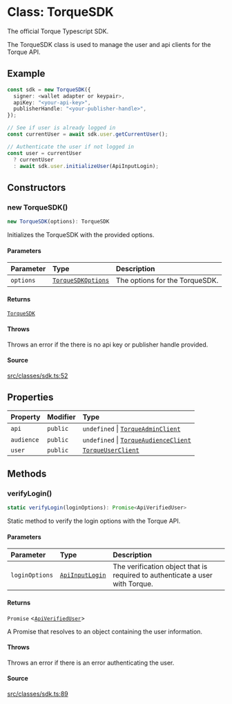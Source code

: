 # Class: TorqueSDK

The official Torque Typescript SDK.

The TorqueSDK class is used to manage the user and api clients for the Torque API.

## Example

```ts
const sdk = new TorqueSDK({
  signer: <wallet adapter or keypair>,
  apiKey: "<your-api-key>",
  publisherHandle: "<your-publisher-handle>",
});

// See if user is already logged in
const currentUser = await sdk.user.getCurrentUser();

// Authenticate the user if not logged in
const user = currentUser
  ? currentUser
  : await sdk.user.initializeUser(ApiInputLogin);
```

## Constructors

### new TorqueSDK()

```ts
new TorqueSDK(options): TorqueSDK
```

Initializes the TorqueSDK with the provided options.

#### Parameters

| Parameter | Type | Description |
| :------ | :------ | :------ |
| `options` | [`TorqueSDKOptions`](../type-aliases/TorqueSDKOptions.md) | The options for the TorqueSDK. |

#### Returns

[`TorqueSDK`](TorqueSDK.md)

#### Throws

Throws an error if the there is no api key or publisher handle provided.

#### Source

[src/classes/sdk.ts:52](https://github.com/torque-labs/torque-ts-sdk/blob/35180ea2561c531d50df4b23b7bd32172a5fdc80/src/classes/sdk.ts#L52)

## Properties

| Property | Modifier | Type |
| :------ | :------ | :------ |
| `api` | `public` | `undefined` \| [`TorqueAdminClient`](TorqueAdminClient.md) |
| `audience` | `public` | `undefined` \| [`TorqueAudienceClient`](TorqueAudienceClient.md) |
| `user` | `public` | [`TorqueUserClient`](TorqueUserClient.md) |

## Methods

### verifyLogin()

```ts
static verifyLogin(loginOptions): Promise<ApiVerifiedUser>
```

Static method to verify the login options with the Torque API.

#### Parameters

| Parameter | Type | Description |
| :------ | :------ | :------ |
| `loginOptions` | [`ApiInputLogin`](../type-aliases/ApiInputLogin.md) | The verification object that is required to authenticate a user with Torque. |

#### Returns

`Promise` \<[`ApiVerifiedUser`](../type-aliases/ApiVerifiedUser.md)\>

A Promise that resolves to an object containing the user information.

#### Throws

Throws an error if there is an error authenticating the user.

#### Source

[src/classes/sdk.ts:89](https://github.com/torque-labs/torque-ts-sdk/blob/35180ea2561c531d50df4b23b7bd32172a5fdc80/src/classes/sdk.ts#L89)
